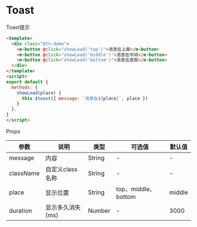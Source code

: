 # Toast

Toast提示

```html
<template>
  <div class="btn-demo">
    <m-button @click="showLoad('top')">消息在上面</m-button>
    <m-button @click="showLoad('middle')">消息在中间</m-button>
    <m-button @click="showLoad('bottom')">消息在底部</m-button>
  </div>
</template>
<script>
export default {
  methods: {
    showLoad(place) {
      this.$toast({ message: `消息在${place}`, place })
    }
  },
}
</script>
```
Props

| 参数          | 说明            | 类型            | 可选值                 | 默认值   |
|-------------  |---------------- |---------------- |---------------------- |-------- |
| message         | 内容   | String  | - | - |
| className         | 自定义class名称   | String  | - | - |
| place         | 显示位置   | String  | top、middle、bottom  | middle |
| duration         | 显示多久消失(ms)   | Number  | - | 3000 |
